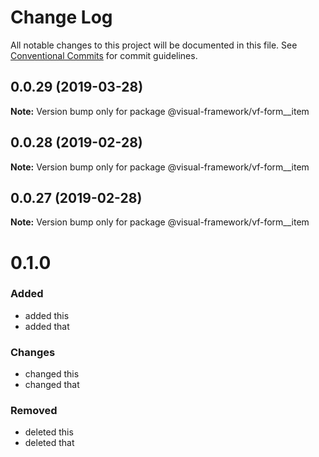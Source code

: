 # Change Log

All notable changes to this project will be documented in this file.
See [Conventional Commits](https://conventionalcommits.org) for commit guidelines.

## 0.0.29 (2019-03-28)

**Note:** Version bump only for package @visual-framework/vf-form__item





## 0.0.28 (2019-02-28)

**Note:** Version bump only for package @visual-framework/vf-form__item





## 0.0.27 (2019-02-28)

**Note:** Version bump only for package @visual-framework/vf-form__item





# 0.1.0

### Added
- added this
- added that

### Changes

- changed this
- changed that

### Removed

- deleted this
- deleted that
